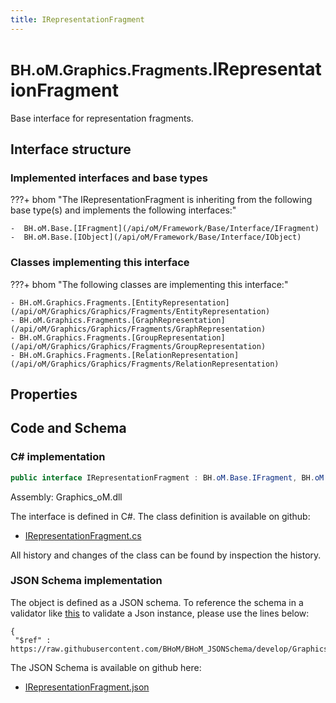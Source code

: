 ```yaml
---
title: IRepresentationFragment
---
```


# <small>BH.oM.Graphics.Fragments.</small>**IRepresentationFragment**

Base interface for representation fragments.

## Interface structure

### Implemented interfaces and base types

???+ bhom "The IRepresentationFragment is inheriting from the following base type(s) and implements the following interfaces:"

    -  BH.oM.Base.[IFragment](/api/oM/Framework/Base/Interface/IFragment)
    -  BH.oM.Base.[IObject](/api/oM/Framework/Base/Interface/IObject)


### Classes implementing this interface

???+ bhom "The following classes are implementing this interface:"

    - BH.oM.Graphics.Fragments.[EntityRepresentation](/api/oM/Graphics/Graphics/Fragments/EntityRepresentation)
    - BH.oM.Graphics.Fragments.[GraphRepresentation](/api/oM/Graphics/Graphics/Fragments/GraphRepresentation)
    - BH.oM.Graphics.Fragments.[GroupRepresentation](/api/oM/Graphics/Graphics/Fragments/GroupRepresentation)
    - BH.oM.Graphics.Fragments.[RelationRepresentation](/api/oM/Graphics/Graphics/Fragments/RelationRepresentation)


## Properties

## Code and Schema

### C# implementation

``` C# title="C#"
public interface IRepresentationFragment : BH.oM.Base.IFragment, BH.oM.Base.IObject
```

Assembly: Graphics_oM.dll

The interface is defined in C#. The class definition is available on github:

- [IRepresentationFragment.cs](https://github.com/BHoM/BHoM/blob/develop/Graphics_oM/Fragments\IRepresentationFragment.cs)

All history and changes of the class can be found by inspection the history.
### JSON Schema implementation

The object is defined as a JSON schema. To reference the schema in a validator like [this](https://www.jsonschemavalidator.net/) to validate a Json instance, please use the lines below:

``` { .json .copy .select } title="JSON Schema"
{
 "$ref" : https://raw.githubusercontent.com/BHoM/BHoM_JSONSchema/develop/Graphics_oM/Fragments/IRepresentationFragment.json}
```

The JSON Schema is available on github here:

- [IRepresentationFragment.json](https://github.com/BHoM/BHoM_JSONSchema/blob/develop/Graphics_oM/Fragments/IRepresentationFragment.json)
